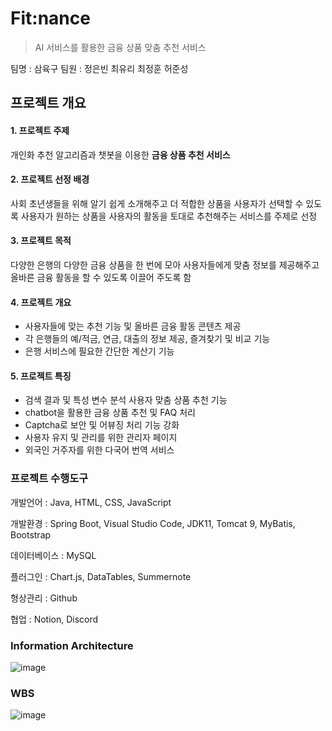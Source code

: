 # Fit:nance

> AI 서비스를 활용한 금융 상품 맞춤 추천 서비스

팀명 : 삼육구
팀원 : 정은빈 최유리 최정훈 허준성



## 프로젝트 개요


#### 1. 프로젝트 주제

개인화 추천 알고리즘과 챗봇을 이용한 **금융 상품 추천 서비스**

#### 2. 프로젝트 선정 배경

사회 초년생들을 위해 알기 쉽게 소개해주고 더 적합한 상품을 사용자가 선택할 수 있도록 사용자가 원하는 상품을 사용자의 활동을 토대로 추천해주는 서비스를 주제로 선정 

#### 3. 프로젝트 목적

다양한 은행의 다양한 금융 상품을 한 번에 모아 사용자들에게 맞춤 정보를 제공해주고 올바른 금융 활동을 할 수 있도록 이끌어 주도록 함

#### 4. 프로젝트 개요

- 사용자들에 맞는 추천 기능 및 올바른 금융 활동 콘텐츠 제공
- 각 은행들의 예/적금, 연금, 대출의 정보 제공, 즐겨찾기 및 비교 기능
- 은행 서비스에 필요한 간단한 계산기 기능

#### 5. 프로젝트 특징

- 검색 결과 및 특성 변수 분석 사용자 맞춤 상품 추천 기능
- chatbot을 활용한 금융 상품 추천 및 FAQ 처리
- Captcha로 보안 및 어뷰징 처리 기능 강화
- 사용자 유지 및 관리를 위한 관리자 페이지
- 외국인 거주자를 위한 다국어 번역 서비스



### 프로젝트 수행도구

개발언어 : Java, HTML, CSS, JavaScript

개발환경 : Spring Boot, Visual Studio Code, JDK11, Tomcat 9, MyBatis, Bootstrap

데이터베이스 : MySQL

플러그인 : Chart.js, DataTables, Summernote

형상관리 : Github

협업 : Notion, Discord



### Information Architecture

![image](https://user-images.githubusercontent.com/36186920/189489217-793ec270-4b07-42ea-8773-ac527609b520.png)

<!-- ### Database -->

<!-- ![image-20220910235646742](/Users/bina/Library/Application Support/typora-user-images/image-20220910235646742.png) -->

### WBS

![image](https://user-images.githubusercontent.com/36186920/189489291-c1be971e-7b2d-4a87-8e47-450cd232c578.png)
